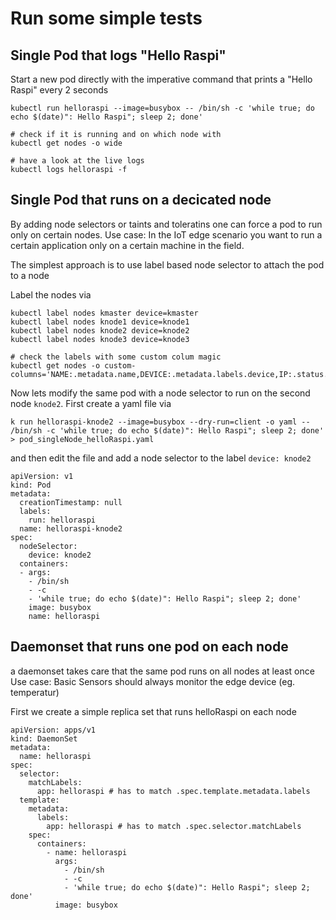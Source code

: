 # Run some simple tests

## Single Pod that logs "Hello Raspi"

Start a new pod directly with the imperative command that prints a "Hello Raspi" every 2 seconds

```
kubectl run helloraspi --image=busybox -- /bin/sh -c 'while true; do echo $(date)": Hello Raspi"; sleep 2; done'

# check if it is running and on which node with
kubectl get nodes -o wide

# have a look at the live logs
kubectl logs helloraspi -f
```

## Single Pod that runs on a decicated node

By adding node selectors or taints and toleratins one can force a pod to run only on certain nodes.
Use case: In the IoT edge scenario you want to run a certain application only on a certain machine in the field.

The simplest approach is to use label based node selector to attach the pod to a node

Label the nodes via

```
kubectl label nodes kmaster device=kmaster
kubectl label nodes knode1 device=knode1
kubectl label nodes knode2 device=knode2
kubectl label nodes knode3 device=knode3

# check the labels with some custom colum magic
kubectl get nodes -o custom-columns='NAME:.metadata.name,DEVICE:.metadata.labels.device,IP:.status.addresses[0].address'
```

Now lets modify the same pod with a node selector to run on the second node `knode2`.
First create a yaml file via

```
k run helloraspi-knode2 --image=busybox --dry-run=client -o yaml -- /bin/sh -c 'while true; do echo $(date)": Hello Raspi"; sleep 2; done' > pod_singleNode_helloRaspi.yaml
```

and then edit the file and add a node selector to the label `device: knode2`

```
apiVersion: v1
kind: Pod
metadata:
  creationTimestamp: null
  labels:
    run: helloraspi
  name: helloraspi-knode2
spec:
  nodeSelector:
    device: knode2
  containers:
  - args:
    - /bin/sh
    - -c
    - 'while true; do echo $(date)": Hello Raspi"; sleep 2; done'
    image: busybox
    name: helloraspi
```

## Daemonset that runs one pod on each node

a daemonset takes care that the same pod runs on all nodes at least once
Use case: Basic Sensors should always monitor the edge device (eg. temperatur)

First we create a simple replica set that runs helloRaspi on each node

```
apiVersion: apps/v1
kind: DaemonSet
metadata:
  name: helloraspi
spec:
  selector:
    matchLabels:
      app: helloraspi # has to match .spec.template.metadata.labels
  template:
    metadata:
      labels:
        app: helloraspi # has to match .spec.selector.matchLabels
    spec:
      containers:
        - name: helloraspi
          args:
            - /bin/sh
            - -c
            - 'while true; do echo $(date)": Hello Raspi"; sleep 2; done'
          image: busybox
```
